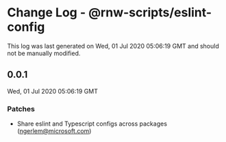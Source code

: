 # Change Log - @rnw-scripts/eslint-config

This log was last generated on Wed, 01 Jul 2020 05:06:19 GMT and should not be manually modified.

<!-- Start content -->

## 0.0.1

Wed, 01 Jul 2020 05:06:19 GMT

### Patches

- Share eslint and Typescript configs across packages (ngerlem@microsoft.com)
